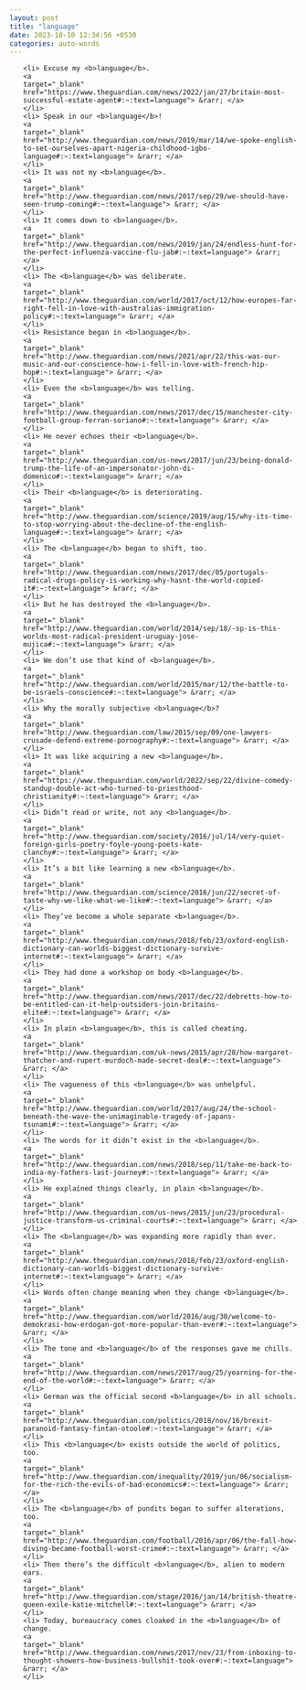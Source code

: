 ```yaml
---
layout: post
title: "language"
date: 2023-10-10 12:34:56 +0530
categories: auto-words
---
```

<ol>

    <li> Excuse my <b>language</b>.
    <a 
    target="_blank" 
    href="https://www.theguardian.com/news/2022/jan/27/britain-most-successful-estate-agent#:~:text=language"> &rarr; </a>
    </li>
    <li> Speak in our <b>language</b>!
    <a 
    target="_blank" 
    href="http://www.theguardian.com/news/2019/mar/14/we-spoke-english-to-set-ourselves-apart-nigeria-childhood-igbo-language#:~:text=language"> &rarr; </a>
    </li>
    <li> It was not my <b>language</b>.
    <a 
    target="_blank" 
    href="http://www.theguardian.com/news/2017/sep/29/we-should-have-seen-trump-coming#:~:text=language"> &rarr; </a>
    </li>
    <li> It comes down to <b>language</b>.
    <a 
    target="_blank" 
    href="http://www.theguardian.com/news/2019/jan/24/endless-hunt-for-the-perfect-influenza-vaccine-flu-jab#:~:text=language"> &rarr; </a>
    </li>
    <li> The <b>language</b> was deliberate.
    <a 
    target="_blank" 
    href="http://www.theguardian.com/world/2017/oct/12/how-europes-far-right-fell-in-love-with-australias-immigration-policy#:~:text=language"> &rarr; </a>
    </li>
    <li> Resistance began in <b>language</b>.
    <a 
    target="_blank" 
    href="http://www.theguardian.com/news/2021/apr/22/this-was-our-music-and-our-conscience-how-i-fell-in-love-with-french-hip-hop#:~:text=language"> &rarr; </a>
    </li>
    <li> Even the <b>language</b> was telling.
    <a 
    target="_blank" 
    href="http://www.theguardian.com/news/2017/dec/15/manchester-city-football-group-ferran-soriano#:~:text=language"> &rarr; </a>
    </li>
    <li> He never echoes their <b>language</b>.
    <a 
    target="_blank" 
    href="http://www.theguardian.com/us-news/2017/jun/23/being-donald-trump-the-life-of-an-impersonator-john-di-domenico#:~:text=language"> &rarr; </a>
    </li>
    <li> Their <b>language</b> is deteriorating.
    <a 
    target="_blank" 
    href="http://www.theguardian.com/science/2019/aug/15/why-its-time-to-stop-worrying-about-the-decline-of-the-english-language#:~:text=language"> &rarr; </a>
    </li>
    <li> The <b>language</b> began to shift, too.
    <a 
    target="_blank" 
    href="http://www.theguardian.com/news/2017/dec/05/portugals-radical-drugs-policy-is-working-why-hasnt-the-world-copied-it#:~:text=language"> &rarr; </a>
    </li>
    <li> But he has destroyed the <b>language</b>.
    <a 
    target="_blank" 
    href="http://www.theguardian.com/world/2014/sep/18/-sp-is-this-worlds-most-radical-president-uruguay-jose-mujica#:~:text=language"> &rarr; </a>
    </li>
    <li> We don’t use that kind of <b>language</b>.
    <a 
    target="_blank" 
    href="http://www.theguardian.com/world/2015/mar/12/the-battle-to-be-israels-conscience#:~:text=language"> &rarr; </a>
    </li>
    <li> Why the morally subjective <b>language</b>?
    <a 
    target="_blank" 
    href="http://www.theguardian.com/law/2015/sep/09/one-lawyers-crusade-defend-extreme-pornography#:~:text=language"> &rarr; </a>
    </li>
    <li> It was like acquiring a new <b>language</b>.
    <a 
    target="_blank" 
    href="https://www.theguardian.com/world/2022/sep/22/divine-comedy-standup-double-act-who-turned-to-priesthood-christianity#:~:text=language"> &rarr; </a>
    </li>
    <li> Didn’t read or write, not any <b>language</b>.
    <a 
    target="_blank" 
    href="http://www.theguardian.com/society/2016/jul/14/very-quiet-foreign-girls-poetry-foyle-young-poets-kate-clanchy#:~:text=language"> &rarr; </a>
    </li>
    <li> It’s a bit like learning a new <b>language</b>.
    <a 
    target="_blank" 
    href="http://www.theguardian.com/science/2016/jun/22/secret-of-taste-why-we-like-what-we-like#:~:text=language"> &rarr; </a>
    </li>
    <li> They’ve become a whole separate <b>language</b>.
    <a 
    target="_blank" 
    href="http://www.theguardian.com/news/2018/feb/23/oxford-english-dictionary-can-worlds-biggest-dictionary-survive-internet#:~:text=language"> &rarr; </a>
    </li>
    <li> They had done a workshop on body <b>language</b>.
    <a 
    target="_blank" 
    href="http://www.theguardian.com/news/2017/dec/22/debretts-how-to-be-entitled-can-it-help-outsiders-join-britains-elite#:~:text=language"> &rarr; </a>
    </li>
    <li> In plain <b>language</b>, this is called cheating.
    <a 
    target="_blank" 
    href="http://www.theguardian.com/uk-news/2015/apr/28/how-margaret-thatcher-and-rupert-murdoch-made-secret-deal#:~:text=language"> &rarr; </a>
    </li>
    <li> The vagueness of this <b>language</b> was unhelpful.
    <a 
    target="_blank" 
    href="http://www.theguardian.com/world/2017/aug/24/the-school-beneath-the-wave-the-unimaginable-tragedy-of-japans-tsunami#:~:text=language"> &rarr; </a>
    </li>
    <li> The words for it didn’t exist in the <b>language</b>.
    <a 
    target="_blank" 
    href="http://www.theguardian.com/news/2018/sep/11/take-me-back-to-india-my-fathers-last-journey#:~:text=language"> &rarr; </a>
    </li>
    <li> He explained things clearly, in plain <b>language</b>.
    <a 
    target="_blank" 
    href="http://www.theguardian.com/us-news/2015/jun/23/procedural-justice-transform-us-criminal-courts#:~:text=language"> &rarr; </a>
    </li>
    <li> The <b>language</b> was expanding more rapidly than ever.
    <a 
    target="_blank" 
    href="http://www.theguardian.com/news/2018/feb/23/oxford-english-dictionary-can-worlds-biggest-dictionary-survive-internet#:~:text=language"> &rarr; </a>
    </li>
    <li> Words often change meaning when they change <b>language</b>.
    <a 
    target="_blank" 
    href="http://www.theguardian.com/world/2016/aug/30/welcome-to-demokrasi-how-erdogan-got-more-popular-than-ever#:~:text=language"> &rarr; </a>
    </li>
    <li> The tone and <b>language</b> of the responses gave me chills.
    <a 
    target="_blank" 
    href="http://www.theguardian.com/news/2017/aug/25/yearning-for-the-end-of-the-world#:~:text=language"> &rarr; </a>
    </li>
    <li> German was the official second <b>language</b> in all schools.
    <a 
    target="_blank" 
    href="http://www.theguardian.com/politics/2018/nov/16/brexit-paranoid-fantasy-fintan-otoole#:~:text=language"> &rarr; </a>
    </li>
    <li> This <b>language</b> exists outside the world of politics, too.
    <a 
    target="_blank" 
    href="http://www.theguardian.com/inequality/2019/jun/06/socialism-for-the-rich-the-evils-of-bad-economics#:~:text=language"> &rarr; </a>
    </li>
    <li> The <b>language</b> of pundits began to suffer alterations, too.
    <a 
    target="_blank" 
    href="http://www.theguardian.com/football/2016/apr/06/the-fall-how-diving-became-football-worst-crime#:~:text=language"> &rarr; </a>
    </li>
    <li> Then there’s the difficult <b>language</b>, alien to modern ears.
    <a 
    target="_blank" 
    href="http://www.theguardian.com/stage/2016/jan/14/british-theatre-queen-exile-katie-mitchell#:~:text=language"> &rarr; </a>
    </li>
    <li> Today, bureaucracy comes cloaked in the <b>language</b> of change.
    <a 
    target="_blank" 
    href="http://www.theguardian.com/news/2017/nov/23/from-inboxing-to-thought-showers-how-business-bullshit-took-over#:~:text=language"> &rarr; </a>
    </li>